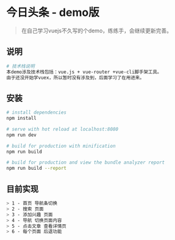 # 今日头条 - demo版

> 在自己学习vuejs不久写的个demo，练练手，会继续更新完善。

## 说明
``` bash
# 技术栈说明
本demo涉及技术栈包括：vue.js + vue-router +vue-cli脚手架工具。
由于还没开始学vuex，所以暂时没有涉及到，后面学习了在用进来。

```
## 安装

``` bash
# install dependencies
npm install

# serve with hot reload at localhost:8080
npm run dev

# build for production with minification
npm run build

# build for production and view the bundle analyzer report
npm run build --report
```

## 目前实现

``` bash
> 1 - 首页 导航条切换
> 2 - 搜索 页面
> 3 - 添加兴趣 页面
> 4 - 导航 切换页面内容
> 5 - 点击文章 查看详情页
> 6 - 每个页面 后退功能

```
